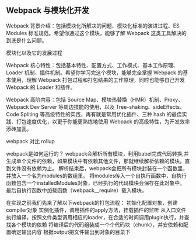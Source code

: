 
## Webpack 与模块化开发

Webpack 背景介绍：包括模块化所解决的问题、模块化标准的演进过程、ES Modules 标准规范。希望你通过这个模块，能够了解 Webpack 这类工具解决的到底是什么问题。

模块化以及它的发展过程

Webpack 核心特性：包括基本特性、配置方式、工作模式、基本工作原理、Loader 机制、插件机制。希望你学习完这个模块，能够完全掌握 Webpack 的基本使用，理解 Webpack 打包过程和打包结果的工作原理，同时也能够自己开发 Webpack 的 Loader 和插件。

Webpack 高阶内容：包括 Source Map、模块热替换（HMR）机制、Proxy、Webpack Dev Server 等周边技能的使用，以及 Tree-shaking、sideEffects、Code Spliting 等高级特性的实践，再有就是常用优化插件、三种 hash 的最佳实践、打包速度优化，以更于你能更熟练地使用 Webpack 的高级特性，为开发效率添砖加瓦。

webpack 对比 rollup


webpack是如何运行的？
webpack会解析所有模块，利用babel完成代码转换,并生成单个文件的依赖，如果模块中有依赖其他文件，那就继续解析依赖的模块。直到文件没有依赖为止。
解析结束后，webpack会把所有模块封装在一个函数里，并放入一个名为modules的数组里。
将modules传入一个自执行函数中，自执行函数包含一个installedModules对象，已经执行的代码模块会保存在此对象中。
最后自执行函数中加载函数（webpack__require）载入模块。
 
在实现之前我们先来了解以下webpack的打包流程：
初始化配置对象，创建compiler对象
实例化插件，调用插件的apply方法，挂载插件的监听
从入口文件执行编译，按照文件类型调用相应的loader，在合适的时间调用plugin执行，并查找各个模块的依赖
将编译后的代码组装成一个个代码块（chunk），并安依赖和配置确定输出内容
根据output把文件输出到对象的目录下



 
